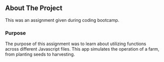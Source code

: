 ## About The Project
This was an assignment given during coding bootcamp.

### Purpose
The purpose of this assignment was to learn about utilizing functions across different Javascript files. This app simulates the operation of a farm, from planting seeds to harvesting.
